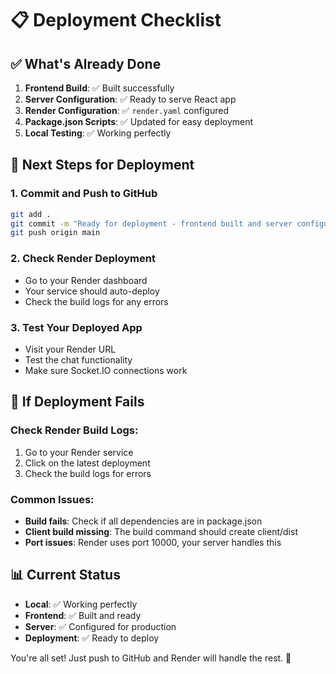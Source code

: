 # 📋 Deployment Checklist

## ✅ What's Already Done

1. **Frontend Build**: ✅ Built successfully
2. **Server Configuration**: ✅ Ready to serve React app
3. **Render Configuration**: ✅ `render.yaml` configured
4. **Package.json Scripts**: ✅ Updated for easy deployment
5. **Local Testing**: ✅ Working perfectly

## 🚀 Next Steps for Deployment

### 1. Commit and Push to GitHub
```bash
git add .
git commit -m "Ready for deployment - frontend built and server configured"
git push origin main
```

### 2. Check Render Deployment
- Go to your Render dashboard
- Your service should auto-deploy
- Check the build logs for any errors

### 3. Test Your Deployed App
- Visit your Render URL
- Test the chat functionality
- Make sure Socket.IO connections work

## 🔧 If Deployment Fails

### Check Render Build Logs:
1. Go to your Render service
2. Click on the latest deployment
3. Check the build logs for errors

### Common Issues:
- **Build fails**: Check if all dependencies are in package.json
- **Client build missing**: The build command should create client/dist
- **Port issues**: Render uses port 10000, your server handles this

## 📊 Current Status

- **Local**: ✅ Working perfectly
- **Frontend**: ✅ Built and ready
- **Server**: ✅ Configured for production
- **Deployment**: ✅ Ready to deploy

You're all set! Just push to GitHub and Render will handle the rest. 🎉 